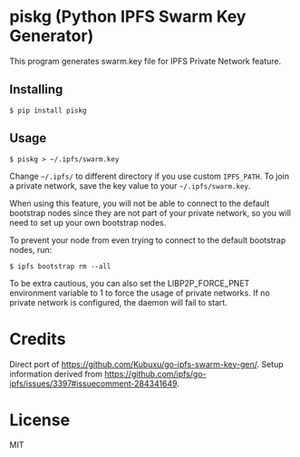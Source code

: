 # piskg (Python IPFS Swarm Key Generator)

This program generates swarm.key file for IPFS Private Network feature.

## Installing

``` {.sourceCode .bash}
$ pip install piskg
```

## Usage

```
$ piskg > ~/.ipfs/swarm.key
```

Change `~/.ipfs/` to different directory if you use custom `IPFS_PATH`. To
join a private network, save the key value to your `~/.ipfs/swarm.key`.

When using this feature, you will not be able to connect to the default
bootstrap nodes since they are not part of your private network, so you
will need to set up your own bootstrap nodes.

To prevent your node from even trying to connect to the default
bootstrap nodes, run:

``` {.sourceCode .bash}
$ ipfs bootstrap rm --all
```

To be extra cautious, you can also set the LIBP2P\_FORCE\_PNET
environment variable to 1 to force the usage of private networks. If no
private network is configured, the daemon will fail to start.

Credits
=======

Direct port of <https://github.com/Kubuxu/go-ipfs-swarm-key-gen/>. Setup
information derived from
<https://github.com/ipfs/go-ipfs/issues/3397#issuecomment-284341649>.

License
=======

MIT
